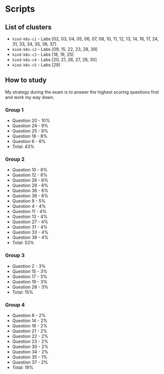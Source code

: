 # Scripts

## List of clusters

- `kind-k8s-c1` - Labs [02, 03, 04, 05, 06, 07, 08, 10, 11, 12, 13, 14, 16, 17, 24, 31, 33, 34, 35, 36, 37]
- `kind-k8s-c2` - Labs [09, 15, 22, 23, 28, 39]
- `kind-k8s-c3` - Labs [18, 19, 25]
- `kind-k8s-c4` - Labs [20, 21, 26, 27, 28, 30]
- `kind-k8s-c5` - Labs [29]

## How to study

My strategy during the exam is to answer the highest scoring questions first and work my way down.

### Group 1

- Question 20 - 10%
- Question 24 - 9%
- Question 25 - 8%
- Question 18 - 8%
- Question 6 - 8%
- Total: 43%

### Group 2

- Question 10 - 6%
- Question 12 - 6%
- Question 26 - 6%
- Question 29 - 6%
- Question 36 - 6%
- Question 39 - 6%
- Question 9 - 5%
- Question 4 - 4%
- Question 11 - 4%
- Question 13 - 4%
- Question 27 - 4%
- Question 31 - 4%
- Question 33 - 4%
- Question 38 - 4%
- Total: 53%

### Group 3

- Question 2 - 3%
- Question 15 - 3%
- Question 17 - 3%
- Question 19 - 3%
- Question 28 - 3%
- Total: 15%

### Group 4

- Question 8 - 2%
- Question 14 - 2%
- Question 16 - 2%
- Question 21 - 2%
- Question 22 - 2%
- Question 23 - 2%
- Question 30 - 2%
- Question 34 - 2%
- Question 35 - 1%
- Question 37 - 2%
- Total: 19%

